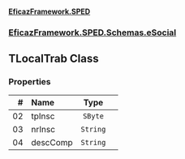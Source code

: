 #### [EficazFramework.SPED](EficazFrameworkSPED.md 'EficazFramework SPED')
### [EficazFramework.SPED.Schemas.eSocial](EficazFramework.SPED.Schemas.eSocial.md 'EficazFramework.SPED.Schemas.eSocial')

## TLocalTrab Class
### Properties

| # | Name | Type | |
| ---: | :--- | :---: | :--- |
| 02 | tpInsc | `SByte` |  |
| 03 | nrInsc | `String` |  |
| 04 | descComp | `String` |  |
